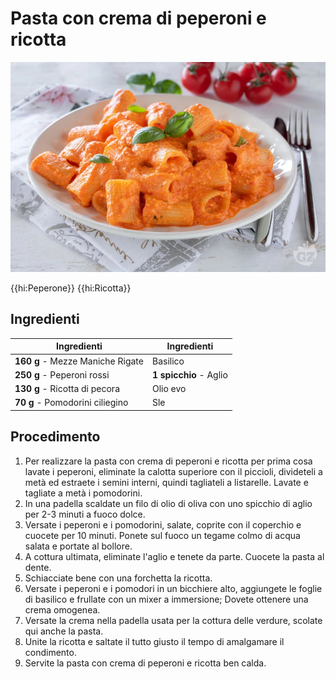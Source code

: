 # Pasta con crema di peperoni e ricotta

![](img/Pasta-con-crema-di-peperoni-e-ricotta.webp)

{{hi:Peperone}}
{{hi:Ricotta}}

## Ingredienti

| Ingredienti                  | Ingredienti             |
| ---------------------------- | ----------------------- |
| **160 g** - Mezze Maniche Rigate  | Basilico  |
| **250 g** - Peperoni rossi | **1 spicchio** - Aglio |
| **130 g** - Ricotta di pecora | Olio evo |
| **70 g** - Pomodorini ciliegino | Sle |

## Procedimento

1. Per realizzare la pasta con crema di peperoni e ricotta per prima cosa lavate i peperoni, eliminate la calotta superiore con il piccioli, divideteli a metà ed estraete i semini interni, quindi tagliateli a listarelle. Lavate e tagliate a metà i pomodorini.
1. In una padella scaldate un filo di olio di oliva con uno spicchio di aglio per 2-3 minuti a fuoco dolce. 
1. Versate i peperoni e i pomodorini, salate, coprite con il coperchio e cuocete per 10 minuti. Ponete sul fuoco un tegame colmo di acqua salata e portate al bollore.
1. A cottura ultimata, eliminate l'aglio e tenete da parte. Cuocete la pasta al dente.
1. Schiacciate bene con una forchetta la ricotta.
1. Versate i peperoni e i pomodori in un bicchiere alto, aggiungete le foglie di basilico e frullate con un mixer a immersione; Dovete ottenere una crema omogenea. 
1. Versate la crema nella padella usata per la cottura delle verdure, scolate qui anche la pasta.
1. Unite la ricotta e saltate il tutto giusto il tempo di amalgamare il condimento. 
1. Servite la pasta con crema di peperoni e ricotta ben calda.
